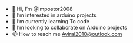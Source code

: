 - 👋 Hi, I’m @Impostor2008
- 👀 I’m interested in arduino projects 
- 🌱 I’m currently learning To code
- 💞️ I’m looking to collaborate on Arduino projects 
- 📫 How to reach me Aviral2010@outlook.com

<!---
Impostor2008/Impostor2008 is a ✨ special ✨ repository because its `README.md` (this file) appears on your GitHub profile.
You can click the Preview link to take a look at your changes.
--->
